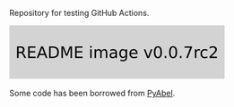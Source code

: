 Repository for testing GitHub Actions.

![image](https://raw.githubusercontent.com/MikhailRyazanov/Actions/img/img/readme_v0.0.7rc2.svg)

Some code has been borrowed from [PyAbel](https://github.com/PyAbel/PyAbel).
